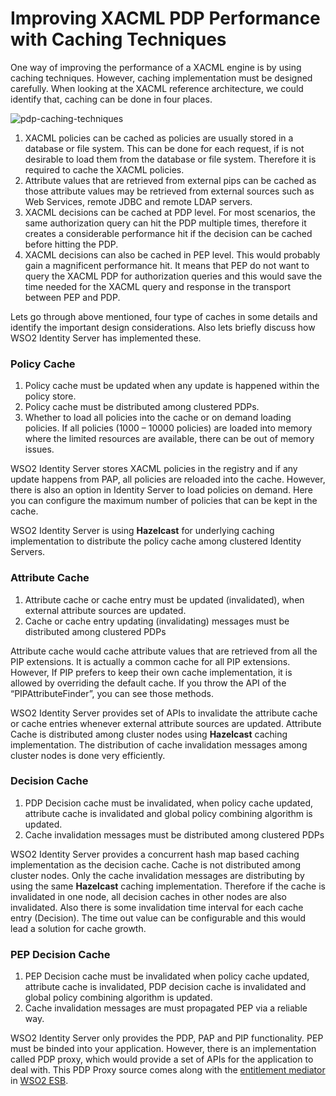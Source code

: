 # Improving XACML PDP Performance with Caching Techniques

One way of improving the performance of a XACML engine is by using
caching techniques. However, caching implementation must be designed
carefully. When looking at the XACML reference architecture, we could
identify that, caching can be done in four places.

![pdp-caching-techniques](../assets/img/tutorials/pdp-caching-techniques.jpg)

1.  XACML policies can be cached as policies are usually stored in a
    database or file system. This can be done for each request, if is
    not desirable to load them from the database or file system.
    Therefore it is required to cache the XACML policies.
2.  Attribute values that are retrieved from external pips can be cached
    as those attribute values may be retrieved from external sources
    such as Web Services, remote JDBC and remote LDAP servers.
3.  XACML decisions can be cached at PDP level. For most scenarios, the
    same authorization query can hit the PDP multiple times, therefore
    it creates a considerable performance hit if the decision can be
    cached before hitting the PDP.
4.  XACML decisions can also be cached in PEP level. This would probably
    gain a magnificent performance hit. It means that PEP do not want to
    query the XACML PDP for authorization queries and this would save
    the time needed for the XACML query and response in the transport
    between PEP and PDP.

Lets go through above mentioned, four type of caches in some details and
identify the important design considerations. Also lets briefly discuss
how WSO2 Identity Server has implemented these.

### Policy Cache

1.  Policy cache must be updated when any update is happened within the
    policy store.
2.  Policy cache must be distributed among clustered PDPs.
3.  Whether to load all policies into the cache or on demand loading
    policies. If all policies (1000 – 10000 policies) are loaded into
    memory where the limited resources are available, there can be out
    of memory issues.

WSO2 Identity Server stores XACML policies in the registry and if any
update happens from PAP, all policies are reloaded into the cache.
However, there is also an option in Identity Server to load policies on
demand. Here you can configure the maximum number of policies that can
be kept in the cache.

WSO2 Identity Server is using **Hazelcast** for underlying caching
implementation to distribute the policy cache among clustered Identity
Servers.

### Attribute Cache

1.  Attribute cache or cache entry must be updated (invalidated), when
    external attribute sources are updated.
2.  Cache or cache entry updating (invalidating) messages must be
    distributed among clustered PDPs

Attribute cache would cache attribute values that are retrieved from all
the PIP extensions. It is actually a common cache for all PIP
extensions. However, If PIP prefers to keep their own cache
implementation, it is allowed by overriding the default cache. If you
throw the API of the “PIPAttributeFinder”, you can see those methods.

WSO2 Identity Server provides set of APIs to invalidate the attribute
cache or cache entries whenever external attribute sources are updated.
Attribute Cache is distributed among cluster nodes using **Hazelcast**
caching implementation. The distribution of cache invalidation messages
among cluster nodes is done very efficiently.

### Decision Cache

1.  PDP Decision cache must be invalidated, when policy cache updated,
    attribute cache is invalidated and global policy combining algorithm
    is updated.
2.  Cache invalidation messages must be distributed among clustered PDPs

WSO2 Identity Server provides a concurrent hash map based caching
implementation as the decision cache. Cache is not distributed among
cluster nodes. Only the cache invalidation messages are distributing by
using the same **Hazelcast** caching implementation. Therefore if the
cache is invalidated in one node, all decision caches in other nodes are
also invalidated. Also there is some invalidation time interval for each
cache entry (Decision). The time out value can be configurable and this
would lead a solution for cache growth.

### PEP Decision Cache

1.  PEP Decision cache must be invalidated when policy cache updated,
    attribute cache is invalidated, PDP decision cache is invalidated
    and global policy combining algorithm is updated.
2.  Cache invalidation messages are must propagated PEP via a reliable
    way.

WSO2 Identity Server only provides the PDP, PAP and PIP functionality.
PEP must be binded into your application. However, there is an
implementation called PDP proxy, which would provide a set of APIs for
the application to deal with. This PDP Proxy source comes along with the
[entitlement
mediator](https://docs.wso2.com/display/ESB481/Entitlement+Mediator) in
[WSO2 ESB](http://wso2.com/products/enterprise-service-bus/).

